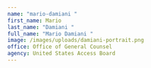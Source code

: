 ```yaml
---
name: "mario-damiani "
first_name: Mario
last_name: "Damiani "
full_name: "Mario Damiani "
image: /images/uploads/damiani-portrait.png
office: Office of General Counsel
agency: United States Access Board
---
```

